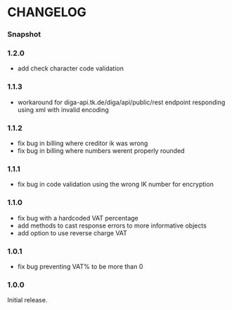 # CHANGELOG

### Snapshot

### 1.2.0

- add check character code validation

### 1.1.3

- workaround for diga-api.tk.de/diga/api/public/rest endpoint responding using xml with invalid encoding

### 1.1.2

- fix bug in billing where creditor ik was wrong
- fix bug in billing where numbers werent properly rounded

### 1.1.1

- fix bug in code validation using the wrong IK number for encryption

### 1.1.0

- fix bug with a hardcoded VAT percentage
- add methods to cast response errors to more informative objects
- add option to use reverse charge VAT

### 1.0.1

- fix bug preventing VAT% to be more than 0

### 1.0.0

Initial release.

